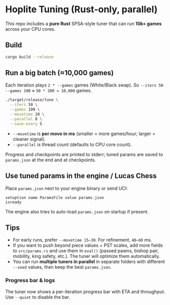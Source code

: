 
# Hoplite Tuning (Rust-only, parallel)

This repo includes a **pure Rust** SPSA-style tuner that can run **10k+ games** across your CPU cores.

## Build
```bash
cargo build --release
```

## Run a big batch (≈10,000 games)
Each iteration plays `2 * --games` games (White/Black swap). So `--iters 50 --games 100` ≈ `50 * 200 = 10,000` games.

```bash
./target/release/tune \
  --iters 50 \
  --games 100 \
  --movetime 20 \
  --parallel 8 \
  --save-every 5
```

- `--movetime` is **per move in ms** (smaller = more games/hour; larger = cleaner signal).
- `--parallel` is thread count (defaults to CPU core count).

Progress and checkpoints are printed to stderr; tuned params are saved to `params.json` at the end and at checkpoints.

## Use tuned params in the engine / Lucas Chess
Place `params.json` next to your engine binary or send UCI:
```
setoption name ParamsFile value params.json
isready
```
The engine also tries to auto-load `params.json` on startup if present.

## Tips
- For early runs, prefer `--movetime 15–30`. For refinement, `40–60` ms.
- If you want to push beyond piece values + PST scales, add more fields to `src/params.rs` and use them in `eval()` (passed pawns, bishop pair, mobility, king safety, etc.). The tuner will optimize them automatically.
- You can run **multiple tuners in parallel** in separate folders with different `--seed` values, then keep the best `params.json`.

### Progress bar & logs
The tuner now shows a per-iteration progress bar with ETA and throughput. Use `--quiet` to disable the bar.
